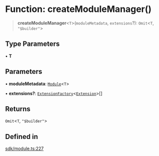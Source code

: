 # Function: createModuleManager()

> **createModuleManager**\<`T`\>(`moduleMetadata`, `extensions`?): `Omit`\<`T`, `"$builder"`\>

## Type Parameters

• **T**

## Parameters

• **moduleMetadata**: [`Module`](../interfaces/Module.md)\<`T`\>

• **extensions?**: [`ExtensionFactory`](../type-aliases/ExtensionFactory.md)\<[`Extension`](../classes/Extension.md)\>[]

## Returns

`Omit`\<`T`, `"$builder"`\>

## Defined in

[sdk/module.ts:227](https://github.com/andreisergiu98/baeta/blob/277f62f15bfdecc05d507a84e60b62e5bc08a747/packages/core/sdk/module.ts#L227)
